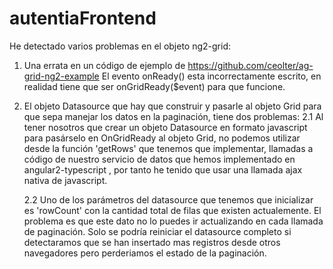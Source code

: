 # autentiaFrontend

He detectado varios problemas en el objeto ng2-grid:

1. Una errata en un código de ejemplo de https://github.com/ceolter/ag-grid-ng2-example
   El evento onReady() esta incorrectamente escrito, en realidad tiene que ser onGridReady($event) para que funcione.
2. El objeto Datasource que hay que construir y pasarle al objeto Grid para que sepa manejar los datos en la paginación, tiene dos problemas:
   2.1 Al tener nosotros que crear un objeto Datasource en formato javascript para pasárselo en OnGridReady al objeto Grid, no podemos utilizar desde la función
       'getRows' que tenemos que implementar, llamadas a código de nuestro servicio de datos que hemos implementado en angular2-typescript , por tanto he tenido que usar una llamada ajax nativa de javascript. 

   2.2 Uno de los parámetros del datasource que tenemos que inicializar es 'rowCount' con la cantidad total de filas que existen actualemente. El problema es que este 
       dato no lo puedes ir actualizando en cada llamada de paginación. Solo se podría reiniciar el datasource completo si detectaramos que se han insertado mas registros desde otros navegadores pero perderiamos el estado de la paginación.